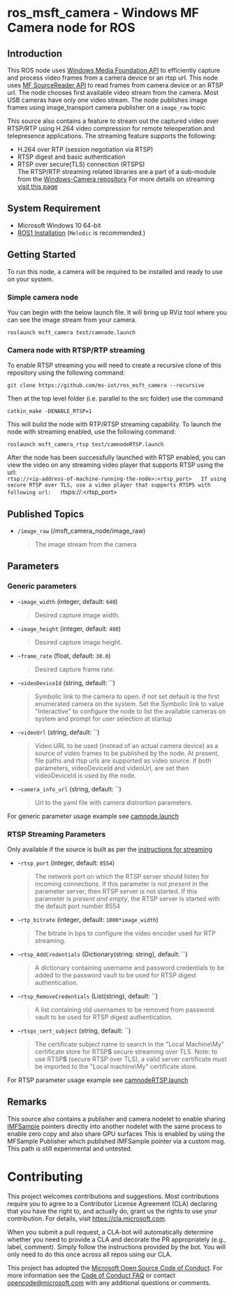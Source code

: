 # ros_msft_camera - Windows MF Camera node for ROS
## Introduction
This ROS node uses [Windows Media Foundation API](https://docs.microsoft.com/en-us/windows/win32/medfound/about-the-media-foundation-sdk) to efficiently capture and process video frames from a camera device or an rtsp url.
This node uses [MF SourceReader API](https://docs.microsoft.com/en-us/windows/win32/medfound/source-reader) to read frames from camera device or an RTSP url. The node chooses first available video stream from the camera. Most USB cameras have only one video stream.
The node publishes image frames using image_transport camera publisher on a `image_raw` topic  

This source also contains a feature to stream out the captured video over RTSP/RTP using H.264 video compression for remote teleoperation and telepresence applications.
The streaming feature supports the following:  
- H.264 over RTP (session negotiation via RTSP)
- RTSP digest and basic authentication 
- RTSP over secure(TLS) connection (RTSPS)  
The RTSP/RTP streaming related libraries are a part of a sub-module from the [Windows-Camera repository](https://github.com/microsoft/Windows-Camera/tree/release/NetworkVideoStreamer_1_0)
For more details on streaming [visit this page](https://github.com/microsoft/Windows-Camera/blob/release/NetworkVideoStreamer_1_0/README.md)  

## System Requirement

  * Microsoft Windows 10 64-bit
  * [ROS1 Installation](http://wiki.ros.org/Installation/Windows) (`Melodic` is recommended.)
  
## Getting Started

To run this node, a camera will be required to be installed and ready to use on your system.

### Simple camera node
You can begin with the below launch file. It will bring up RViz tool where you can see the image stream from your camera.

```
roslaunch msft_camera test/camnode.launch
```

### Camera node with RTSP/RTP streaming
To enable RTSP streaming you will need to create a recursive clone of this repository using the following command:  
```
git clone https://github.com/ms-iot/ros_msft_camera --recursive
```

Then at the top level folder (i.e. parallel to the src folder) use the command  

```
catkin_make -DENABLE_RTSP=1
```
This will build the node with RTP/RTSP streaming capability. 
To launch the node with streaming enabled, use the following command:

```
roslaunch msft_camera_rtsp test/camnodeRTSP.launch
``` 
After the node has been successfully launched with RTSP enabled, you can view the video on any streaming video player that supports RTSP using the url:  
`rtsp://<ip-address-of-machine-running-the-node>:<rtsp_port>  
If using secure RTSP over TLS, use a video player that supports RTSPS with following url:  
`rtsps://<ip-address-of-machine-running-the-node>:<rtsp_port> 

## Published Topics

  * `/image_raw` (/msft_camera_node/image_raw)
    > The image stream from the camera

## Parameters

### Generic parameters  

  * `~image_width` (integer, default: `640`)
    > Desired capture image width.

  * `~image_height` (integer, default: `480`)
    > Desired capture image height.

  * `~frame_rate` (float, default: `30.0`)
    > Desired capture frame rate.

  * `~videoDeviceId` (string, default: ``)
    > Symbolic link to the camera to open. if not set default is the first enumerated camera on the system.
    > Set the Symbolic link to value "Interactive" to configure the node to list the available cameras on system and prompt for user selection at startup

  * `~videoUrl` (string, default: ``)
    > Video URL to be used (instead of an actual camera device) as a source of video frames to be published by the node.
    > At present, file paths and rtsp urls are supported as video source. if both parameters, videoDeviceId and videoUrl, are set then videoDeviceId is used by the node.

  * `~camera_info_url` (string, default: ``)
    > Url to the yaml file with camera distrortion parameters.

For generic parameter usage example see [camnode.launch](test/camnode.launch) 

### RTSP Streaming Parameters  
Only available if the source is built as per the [instructions for streaming](#camera-node-with-RTSP/RTP-streaming)  
  
  * `~rtsp_port` (integer, default: `8554`)
    > The network port on which the RTSP server should listen for incoming connections.
    > If this parameter is *not present* in the parameter server, then RTSP server is not started.
    > If this parameter is *present and empty*, the RTSP server is started with the default port number 8554

  * `~rtp_bitrate` (integer, default: `1000*image_width`)
    > The bitrate in bps to configure the video encoder used for RTP streaming.
  
  * `~rtsp_AddCredentials` (Dictionary(string: string), default: ``)
    > A dictionary containing username and password credentials to be added to the password vault to be used for RTSP digest authentication. 

  * `~rtsp_RemoveCredentials` (List(string), default: ``)
    > A list containing old usernames to be removed from password vault to be used for RTSP digest authentication. 

  * `~rtsps_cert_subject` (string, default: ``)
    > The certificate subject name to search in the "Local Machine\My" certificate store for RTSP**S** secure streaming over TLS.
    > Note: to use RTSP**S** (secure RTSP over TLS), a valid server certificate must be imported to the "Local machine\My" certificate store.

For RTSP parameter usage example see [camnodeRTSP.launch](test/camnodeRTSP.launch)

## Remarks

This source also contains a publisher and camera nodelet to enable sharing [IMFSample](https://docs.microsoft.com/en-us/windows/win32/api/mfobjects/nn-mfobjects-imfsample) pointers directly into another nodelet with the same process to enable zero copy and also share GPU surfaces
This is enabled by using the MFSample Publisher which published IMFSample pointer via a custom msg. This path is still experimental and untested.  

# Contributing

This project welcomes contributions and suggestions.  Most contributions require you to agree to a
Contributor License Agreement (CLA) declaring that you have the right to, and actually do, grant us
the rights to use your contribution. For details, visit https://cla.microsoft.com.

When you submit a pull request, a CLA-bot will automatically determine whether you need to provide
a CLA and decorate the PR appropriately (e.g., label, comment). Simply follow the instructions
provided by the bot. You will only need to do this once across all repos using our CLA.

This project has adopted the [Microsoft Open Source Code of Conduct](https://opensource.microsoft.com/codeofconduct/).
For more information see the [Code of Conduct FAQ](https://opensource.microsoft.com/codeofconduct/faq/) or
contact [opencode@microsoft.com](mailto:opencode@microsoft.com) with any additional questions or comments.


